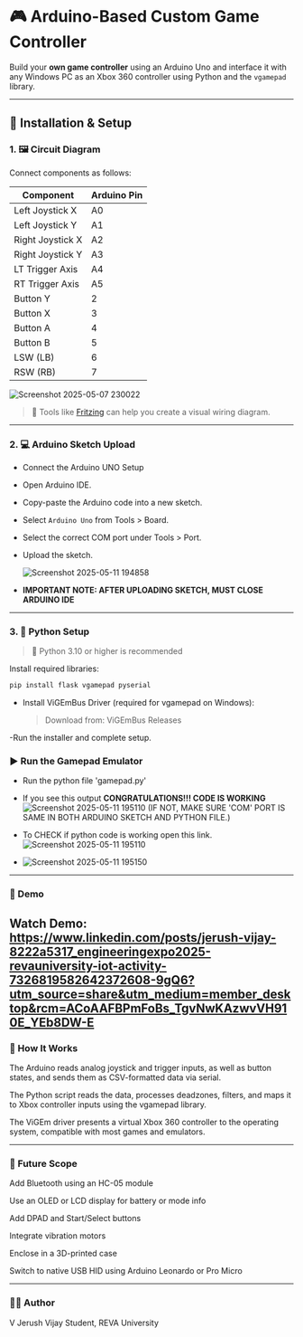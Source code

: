 # 🎮 Arduino-Based Custom Game Controller

Build your **own game controller** using an Arduino Uno and interface it with any Windows PC as an Xbox 360 controller using Python and the `vgamepad` library.

---

## 🚀 Installation & Setup

### 1. 🖼️ Circuit Diagram

Connect components as follows:

| Component        | Arduino Pin |
|------------------|-------------|
| Left Joystick X  | A0          |
| Left Joystick Y  | A1          |
| Right Joystick X | A2          |
| Right Joystick Y | A3          |
| LT Trigger Axis  | A4          |                                  
| RT Trigger Axis  | A5          |
| Button Y         | 2           |
| Button X         | 3           |
| Button A         | 4           |
| Button B         | 5           |
| LSW (LB)         | 6           |
| RSW (RB)         | 7           |

![Screenshot 2025-05-07 230022](https://github.com/user-attachments/assets/23a54c25-384f-444f-b1ee-1e6fffad9a69)
> 🧰 Tools like [Fritzing](https://fritzing.org/) can help you create a visual wiring diagram.

---

### 2. 💻 Arduino Sketch Upload
- Connect the Arduino UNO Setup
- Open Arduino IDE.
- Copy-paste the Arduino code into a new sketch.
- Select `Arduino Uno` from Tools > Board.
- Select the correct COM port under Tools > Port.
- Upload the sketch.
  
    ![Screenshot 2025-05-11 194858](https://github.com/user-attachments/assets/c7620eda-177d-4ce6-821f-97aeae919e0b)

- **IMPORTANT NOTE: AFTER UPLOADING SKETCH, MUST CLOSE ARDUINO IDE**  
---

### 3. 🐍 Python Setup

> 🐍 Python 3.10 or higher is recommended

Install required libraries:

```bash
pip install flask vgamepad pyserial

```
- Install ViGEmBus Driver (required for vgamepad on Windows):
  > Download from: ViGEmBus Releases

-Run the installer and complete setup.

### ▶️ Run the Gamepad Emulator

- Run the python file 'gamepad.py'
    
- If you see this output **CONGRATULATIONS!!! CODE IS WORKING**
    ![Screenshot 2025-05-11 195110](https://github.com/user-attachments/assets/4acba8f4-6014-4703-81a6-3f715a11fe38)
(IF NOT, MAKE SURE 'COM' PORT IS SAME IN BOTH ARDUINO SKETCH AND PYTHON FILE.)

- To CHECK if python code is working open this link.
    ![Screenshot 2025-05-11 195110](https://github.com/user-attachments/assets/41ac868f-03a1-4dc3-b3a5-ea2b1db85cf0)
- ![Screenshot 2025-05-11 195150](https://github.com/user-attachments/assets/d02aef71-f9b1-4c62-8097-ebf3004bfd8f)

---

### 🎥 Demo
Watch Demo: https://www.linkedin.com/posts/jerush-vijay-8222a5317_engineeringexpo2025-revauniversity-iot-activity-7326819582642372608-9gQ6?utm_source=share&utm_medium=member_desktop&rcm=ACoAAFBPmFoBs_TgvNwKAzwvVH910E_YEb8DW-E
---
### 📖 How It Works
The Arduino reads analog joystick and trigger inputs, as well as button states, and sends them as CSV-formatted data via serial.

The Python script reads the data, processes deadzones, filters, and maps it to Xbox controller inputs using the vgamepad library.

The ViGEm driver presents a virtual Xbox 360 controller to the operating system, compatible with most games and emulators.

---
### 🔭 Future Scope

Add Bluetooth using an HC-05 module

Use an OLED or LCD display for battery or mode info

Add DPAD and Start/Select buttons

Integrate vibration motors

Enclose in a 3D-printed case

Switch to native USB HID using Arduino Leonardo or Pro Micro

---
### 👨‍💻 Author
V Jerush Vijay
Student, REVA University

